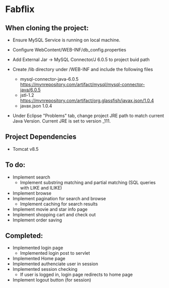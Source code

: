 # Fabflix

## When cloning the project:
  - Ensure MySQL Service is running on local machine.
  - Configure WebContent/WEB-INF/db_config.properties
  
  - Add External Jar -> MySQL Connector/J 6.0.5 to project buid path
  - Create /lib directory under /WEB-INF and include the following files
    - mysql-connector-java-6.0.5 https://mvnrepository.com/artifact/mysql/mysql-connector-java/6.0.5
    - jstl-1.2 https://mvnrepository.com/artifact/org.glassfish/javax.json/1.0.4
    - javax.json 1.0.4
  - Under Eclipse "Problems" tab, change project JRE path to match current Java Version. Current JRE is set to version _111.
  
## Project Dependencies
  - Tomcat v8.5
  
## To do:
  - Implement search
    - Implement substring matching and partial matching (SQL queries with LIKE and ILIKE)
  - Implement browse
  - Implement pagination for search and browse
    - Implement caching for search results
  - Implement movie and star info page
  - Implement shopping cart and check out
  - Implement order saving
  
## Completed:
  - Implemented login page
    - Implemented login post to servlet
  - Implemented Home page
  - Implemented authenciate user in session
  - Implemented session checking
    - If user is logged in, login page redirects to home page
  - Implement logout button (for session)
